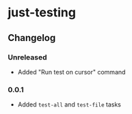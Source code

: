 # just-testing

## Changelog

### Unreleased

- Added "Run test on cursor" command

### 0.0.1

- Added `test-all` and `test-file` tasks
